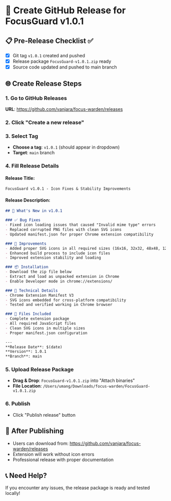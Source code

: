# 🚀 Create GitHub Release for FocusGuard v1.0.1

## 📋 Pre-Release Checklist ✅
- [x] Git tag `v1.0.1` created and pushed
- [x] Release package `FocusGuard-v1.0.1.zip` ready
- [x] Source code updated and pushed to main branch

## 🌐 Create Release Steps

### 1. Go to GitHub Releases
**URL**: https://github.com/vanjara/focus-warden/releases

### 2. Click "Create a new release"

### 3. Select Tag
- **Choose a tag**: `v1.0.1` (should appear in dropdown)
- **Target**: `main` branch

### 4. Fill Release Details

#### Release Title:
```
FocusGuard v1.0.1 - Icon Fixes & Stability Improvements
```

#### Release Description:
```markdown
## 🎯 What's New in v1.0.1

### ✅ Bug Fixes
- Fixed icon loading issues that caused "Invalid mime type" errors
- Replaced corrupted PNG files with clean SVG icons
- Updated manifest.json for proper Chrome extension compatibility

### 🚀 Improvements
- Added proper SVG icons in all required sizes (16x16, 32x32, 48x48, 128x128)
- Enhanced build process to include icon files
- Improved extension stability and loading

### 📦 Installation
- Download the zip file below
- Extract and load as unpacked extension in Chrome
- Enable Developer mode in chrome://extensions/

### 🔧 Technical Details
- Chrome Extension Manifest V3
- SVG icons embedded for cross-platform compatibility
- Tested and verified working in Chrome browser

### 📁 Files Included
- Complete extension package
- All required JavaScript files
- Clean SVG icons in multiple sizes
- Proper manifest.json configuration

---
**Release Date**: $(date)
**Version**: 1.0.1
**Branch**: main
```

### 5. Upload Release Package
- **Drag & Drop**: `FocusGuard-v1.0.1.zip` into "Attach binaries"
- **File Location**: `/Users/umang/Downloads/focus-warden/FocusGuard-v1.0.1.zip`

### 6. Publish
- Click "Publish release" button

## 🎉 After Publishing
- Users can download from: https://github.com/vanjara/focus-warden/releases
- Extension will work without icon errors
- Professional release with proper documentation

## 📞 Need Help?
If you encounter any issues, the release package is ready and tested locally!
